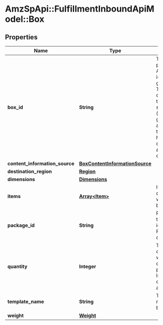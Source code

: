 # AmzSpApi::FulfillmentInboundApiModel::Box

## Properties
Name | Type | Description | Notes
------------ | ------------- | ------------- | -------------
**box_id** | **String** | The ID provided by Amazon that identifies a given box. This ID is comprised of the external shipment ID (which is generated after transportation has been confirmed) and the index of the box. | [optional] 
**content_information_source** | [**BoxContentInformationSource**](BoxContentInformationSource.md) |  | [optional] 
**destination_region** | [**Region**](Region.md) |  | [optional] 
**dimensions** | [**Dimensions**](Dimensions.md) |  | [optional] 
**items** | [**Array&lt;Item&gt;**](Item.md) | Items contained within the box. | [optional] 
**package_id** | **String** | Primary key to uniquely identify a Package (Box or Pallet). | 
**quantity** | **Integer** | The number of containers where all other properties like weight or dimensions are identical. | [optional] 
**template_name** | **String** | Template name of the box. | [optional] 
**weight** | [**Weight**](Weight.md) |  | [optional] 


